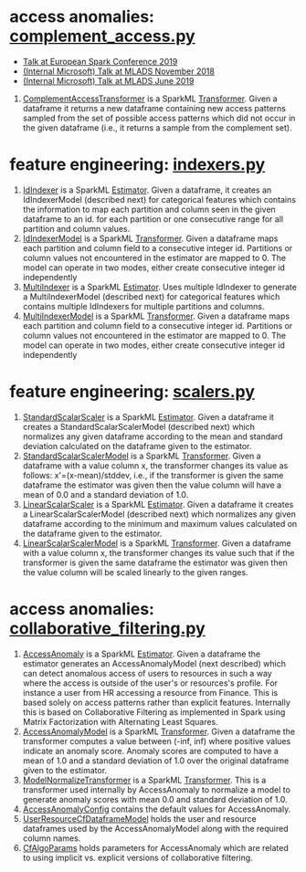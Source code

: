 # access anomalies: [complement_access.py](../src/main/python/mmlspark/cyber/ml/access_anomalies/complement_access.py)
- [Talk at European Spark Conference 2019](https://databricks.com/session_eu19/cybermltoolkit-anomaly-detection-as-a-scalable-generic-service-over-apache-spark)
- [(Internal Microsoft) Talk at MLADS November 2018](https://resnet.microsoft.com/video/42395)
- [(Internal Microsoft) Talk at MLADS June 2019](https://resnet.microsoft.com/video/43618)

1. [ComplementAccessTransformer](../src/main/python/mmlspark/cyber/ml/access_anomalies/complement_access.py)
   is a SparkML [Transformer](https://spark.apache.org/docs/2.2.0/api/java/index.html?org/apache/spark/ml/Transformer.html).
   Given a dataframe it returns a new dataframe containing new access patterns sampled from
   the set of possible access patterns which did not occur in the given dataframe
   (i.e., it returns a sample from the complement set).

# feature engineering: [indexers.py](../src/main/python/mmlspark/cyber/ml/feature_engineering/indexers.py)
1. [IdIndexer](../src/main/python/mmlspark/cyber/ml/feature_engineering/indexers.py)
   is a SparkML [Estimator](https://spark.apache.org/docs/2.2.0/api/java/index.html?org/apache/spark/ml/Estimator.html).
   Given a dataframe, it creates an IdIndexerModel (described next) for categorical features which
   contains the information to map each partition and column seen in the given dataframe to an id.
   for each partition or one consecutive range for all partition and column values.
2. [IdIndexerModel](../src/main/python/mmlspark/cyber/ml/feature_engineering/indexers.py)
   is a SparkML [Transformer](https://spark.apache.org/docs/2.2.0/api/java/index.html?org/apache/spark/ml/Transformer.html).
   Given a dataframe maps each partition and column field to a consecutive integer id.
   Partitions or column values not encountered in the estimator are mapped to 0.
   The model can operate in two modes, either create consecutive integer id independently 
3. [MultiIndexer](../src/main/python/mmlspark/cyber/ml/feature_engineering/indexers.py)
   is a SparkML [Estimator](https://spark.apache.org/docs/2.2.0/api/java/index.html?org/apache/spark/ml/Estimator.html).
   Uses multiple IdIndexer to generate a MultiIndexerModel (described next) for categorical features which
   contains multiple IdIndexers for multiple partitions and columns.
4. [MultiIndexerModel](../src/main/python/mmlspark/cyber/ml/feature_engineering/indexers.py)
   is a SparkML [Transformer](https://spark.apache.org/docs/2.2.0/api/java/index.html?org/apache/spark/ml/Transformer.html).
   Given a dataframe maps each partition and column field to a consecutive integer id.
   Partitions or column values not encountered in the estimator are mapped to 0.
   The model can operate in two modes, either create consecutive integer id independently 

# feature engineering: [scalers.py](../src/main/python/mmlspark/cyber/ml/feature_engineering/scalers.py)
1. [StandardScalarScaler](../src/main/python/mmlspark/cyber/ml/feature_engineering/scalers.py)
   is a SparkML [Estimator](https://spark.apache.org/docs/2.2.0/api/java/index.html?org/apache/spark/ml/Estimator.html).
   Given a dataframe it creates a StandardScalarScalerModel (described next) which normalizes
   any given dataframe according to the mean and standard deviation calculated on the 
   dataframe given to the estimator.
2. [StandardScalarScalerModel](../src/main/python/mmlspark/cyber/ml/feature_engineering/scalers.py)
   is a SparkML [Transformer](https://spark.apache.org/docs/2.2.0/api/java/index.html?org/apache/spark/ml/Transformer.html).
   Given a dataframe with a value column x, the transformer changes its value as follows:
   x'=(x-mean)/stddev, i.e., if the transformer is given the same dataframe the estimator 
   was given then the value column will have a mean of 0.0 and a standard deviation of 1.0.
3. [LinearScalarScaler](../src/main/python/mmlspark/cyber/ml/feature_engineering/scalers.py)
   is a SparkML [Estimator](https://spark.apache.org/docs/2.2.0/api/java/index.html?org/apache/spark/ml/Estimator.html).
   Given a dataframe it creates a LinearScalarScalerModel (described next) which normalizes
   any given dataframe according to the minimum and maximum values calculated on the 
   dataframe given to the estimator.
4. [LinearScalarScalerModel](../src/main/python/mmlspark/cyber/ml/feature_engineering/scalers.py)
   is a SparkML [Transformer](https://spark.apache.org/docs/2.2.0/api/java/index.html?org/apache/spark/ml/Transformer.html).
   Given a dataframe with a value column x, the transformer changes its value such that 
   if the transformer is given the same dataframe the estimator 
   was given then the value column will be scaled linearly to the given ranges.

# access anomalies: [collaborative_filtering.py](../src/main/python/mmlspark/cyber/ml/access_anomalies/collaborative_filtering.py)
1. [AccessAnomaly](../src/main/python/mmlspark/cyber/ml/access_anomalies/collaborative_filtering.py)
   is a SparkML [Estimator](https://spark.apache.org/docs/2.2.0/api/java/index.html?org/apache/spark/ml/Estimator.html).
   Given a dataframe the estimator generates an AccessAnomalyModel (next described) which
   can detect anomalous access of users to resources in such a way where the access
   is outside of the user's or resources's profile. For instance a user from HR accessing
   a resource from Finance. This is based solely on access patterns rather than explicit features.
   Internally this is based on Collaborative Filtering as implemented in Spark using 
   Matrix Factorization with Alternating Least Squares.
2. [AccessAnomalyModel](../src/main/python/mmlspark/cyber/ml/access_anomalies/collaborative_filtering.py)
   is a SparkML [Transformer](https://spark.apache.org/docs/2.2.0/api/java/index.html?org/apache/spark/ml/Transformer.html).
   Given a dataframe the transformer computes a value between (-inf, inf) where positive 
   values indicate an anomaly score. Anomaly scores are computed to have a mean of 1.0
   and a standard deviation of 1.0 over the original dataframe given to the estimator.
3. [ModelNormalizeTransformer](../src/main/python/mmlspark/cyber/ml/access_anomalies/collaborative_filtering.py)
   is a SparkML [Transformer](https://spark.apache.org/docs/2.2.0/api/java/index.html?org/apache/spark/ml/Transformer.html).
   This is a transformer used internally by AccessAnomaly to normalize a model to generate
   anomaly scores with mean 0.0 and standard deviation of 1.0.
4. [AccessAnomalyConfig](../src/main/python/mmlspark/cyber/ml/access_anomalies/collaborative_filtering.py)
   contains the default values for AccessAnomaly.
5. [UserResourceCfDataframeModel](../src/main/python/mmlspark/cyber/ml/access_anomalies/collaborative_filtering.py)
   holds the user and resource dataframes used by the AccessAnomalyModel along 
   with the required column names.
6. [CfAlgoParams](../src/main/python/mmlspark/cyber/ml/access_anomalies/collaborative_filtering.py)
   holds parameters for AccessAnomaly which are related to using implicit vs.
   explicit versions of collaborative filtering.
